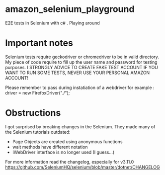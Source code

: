 # amazon_selenium_playground
E2E tests in Selenium with c# . Playing around

# Important notes
Selenium tests require geckodriver or chromedriver to be in valid directory.
My piece of code require to fill up the user name and password for testing purposes.
I STRONGLY ADVICE TO CREATE FAKE TEST ACCOUNT IF YOU WANT TO RUN SOME TESTS, NEVER USE YOUR PERSONAL AMAZON ACCOUNT!

Please remember to pass during instatiation of a webdriver for example :
driver = new FirefoxDriver("./");

# Obstructions
I got surprised by breaking changes in the Selenium. They made many of the Selenium tutorials outdated:
- Page Objects are created using anonymous functions 
- wait methods have different notation
- IWebDriver interface is no longer used (I guess...)

For more information read the changelog, especially for v3.11.0
https://github.com/SeleniumHQ/selenium/blob/master/dotnet/CHANGELOG
